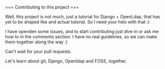 === Contributing to this project ===

Well, this project is not much, just a tutorial for Django + OpenLdap, that has yet to be shaped like and actual tutorial.
So I need your helo with that :) 

I have openden some issues, and to start contributing just dive in or ask me how to in the comments section.
I have no real guidelines, so we can make them together along the way :)

Can't wait for your pull requests.

Let's learn about git, Django, Openldap and FOSS, together.
